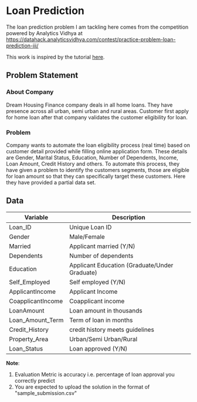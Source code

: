 # Loan Prediction

The loan prediction problem I am tackling here comes from the competition powered by Analytics Vidhya at https://datahack.analyticsvidhya.com/contest/practice-problem-loan-prediction-iii/

This work is inspired by the tutorial [here](https://www.analyticsvidhya.com/blog/2016/01/complete-tutorial-learn-data-science-python-scratch-2/).
## Problem Statement
### About Company
Dream Housing Finance company deals in all home loans. They have presence across all urban, semi urban and rural areas. Customer first apply for home loan after that company validates the customer eligibility for loan.

### Problem
Company wants to automate the loan eligibility process (real time) based on customer detail provided while filling online application form. These details are Gender, Marital Status, Education, Number of Dependents, Income, Loan Amount, Credit History and others. To automate this process, they have given a problem to identify the customers segments, those are eligible for loan amount so that they can specifically target these customers. Here they have provided a partial data set.

## Data
Variable | Description
----------|-------------
Loan_ID | Unique Loan ID
Gender | Male/Female
Married | Applicant married (Y/N)
Dependents | Number of dependents
Education | Applicant Education (Graduate/Under Graduate)
Self_Employed | Self employed (Y/N)
ApplicantIncome | Applicant Income
CoapplicantIncome | Coapplicant income
LoanAmount | Loan amount in thousands
Loan\_Amount\_Term | Term of loan in months
Credit_History | credit history meets guidelines
Property_Area | Urban/Semi Urban/Rural
Loan_Status | Loan approved (Y/N)

**Note**:
1. Evaluation Metric is accuracy i.e. percentage of loan approval you correctly predict
2. You are expected to upload the solution in the format of "sample_submission.csv"
